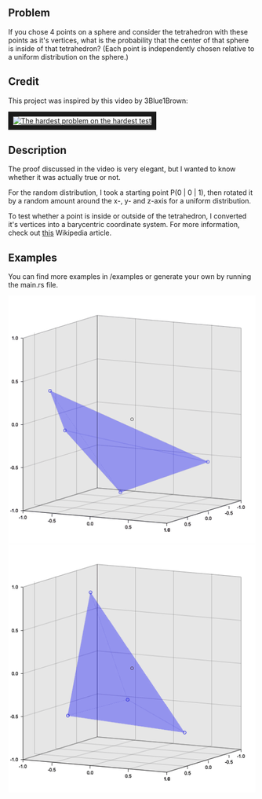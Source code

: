 ## Problem

If you chose 4 points on a sphere and consider the tetrahedron with these points as it's vertices,
what is the probability that the center of that sphere is inside of that tetrahedron?
(Each point is independently chosen relative to a uniform distribution on the sphere.)

## Credit
This project was inspired by this video by 3Blue1Brown:

<a href="http://www.youtube.com/watch?feature=player_embedded&v=OkmNXy7er84
" target="_blank"><img src="http://img.youtube.com/vi/OkmNXy7er84/0.jpg" 
alt="The hardest problem on the hardest test" width="480" height="360" border="10" /></a>

## Description

The proof discussed in the video is very elegant, but I wanted to know whether it was actually true or not.

For the random distribution, I took a starting point P(0 | 0 | 1), then rotated it by a random amount around the x-, y- and z-axis for a uniform distribution.

To test whether a point is inside or outside of the tetrahedron, I converted it's vertices into a barycentric coordinate system.
For more information, check out [this](https://en.wikipedia.org/wiki/Barycentric_coordinate_system) Wikipedia article.

## Examples
You can find more examples in /examples or generate your own by running the main.rs file.

![alt text](https://github.com/eliavaux/putnam-1992/blob/main/examples/example-1.gif)
![alt text](https://github.com/eliavaux/putnam-1992/blob/main/examples/example-2.gif)
